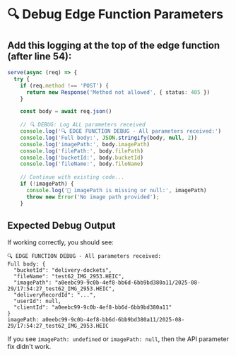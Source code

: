 # 🔍 Debug Edge Function Parameters

## Add this logging at the top of the edge function (after line 54):

```typescript
serve(async (req) => {
  try {
    if (req.method !== 'POST') {
      return new Response('Method not allowed', { status: 405 })
    }

    const body = await req.json()
    
    // 🔍 DEBUG: Log ALL parameters received
    console.log('🔍 EDGE FUNCTION DEBUG - All parameters received:')
    console.log('Full body:', JSON.stringify(body, null, 2))
    console.log('imagePath:', body.imagePath)
    console.log('filePath:', body.filePath) 
    console.log('bucketId:', body.bucketId)
    console.log('fileName:', body.fileName)
    
    // Continue with existing code...
    if (!imagePath) {
      console.log('🚨 imagePath is missing or null:', imagePath)
      throw new Error('No image path provided');
    }
```

## Expected Debug Output
If working correctly, you should see:
```
🔍 EDGE FUNCTION DEBUG - All parameters received:
Full body: {
  "bucketId": "delivery-dockets",
  "fileName": "test62_IMG_2953.HEIC",
  "imagePath": "a0eebc99-9c0b-4ef8-bb6d-6bb9bd380a11/2025-08-29/17:54:27_test62_IMG_2953.HEIC",
  "deliveryRecordId": "...",
  "userId": null,
  "clientId": "a0eebc99-9c0b-4ef8-bb6d-6bb9bd380a11"
}
imagePath: a0eebc99-9c0b-4ef8-bb6d-6bb9bd380a11/2025-08-29/17:54:27_test62_IMG_2953.HEIC
```

If you see `imagePath: undefined` or `imagePath: null`, then the API parameter fix didn't work.